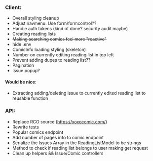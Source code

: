 ### Client:

- Overall styling cleanup
- Adjust navmenu. Use form/formcontrol??
- Handle auth tokens (kind of done? security audit maybe)
- Creating reading lists
- ~~Making searching comics feel more "reactive"~~
- hide .env
- ComicInfo loading styling (skeleton)
- ~~Number on currently editing reading list in top left~~
- Prevent adding dupes to reading list??
- Pagination
- Issue popup?

#### Would be nice:

- Extracting adding/deleting issue to currently edited reading list to reusable function

### API:

- Replace RCO source (https://xoxocomic.com/)
- Rewrite tests
- Popular comics endpoint
- Add number of pages info to comic endpoint
- ~~Serialize the Issues Array in the ReadingListModel to be strings~~
- Method to check if reading list belongs to user making get request
- Clean up helpers && Issue/Comic controllers
